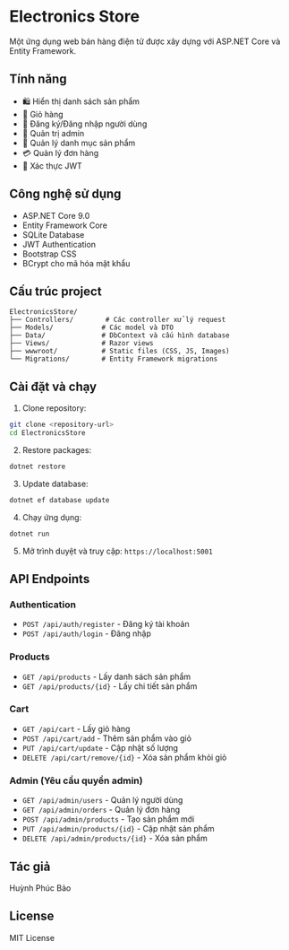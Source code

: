 # Electronics Store

Một ứng dụng web bán hàng điện tử được xây dựng với ASP.NET Core và Entity Framework.

## Tính năng

- 🛍️ Hiển thị danh sách sản phẩm
- 🛒 Giỏ hàng
- 👤 Đăng ký/Đăng nhập người dùng
- 👑 Quản trị admin
- 📱 Quản lý danh mục sản phẩm
- 💳 Quản lý đơn hàng
- 🔐 Xác thực JWT

## Công nghệ sử dụng

- ASP.NET Core 9.0
- Entity Framework Core
- SQLite Database
- JWT Authentication
- Bootstrap CSS
- BCrypt cho mã hóa mật khẩu

## Cấu trúc project

```
ElectronicsStore/
├── Controllers/        # Các controller xử lý request
├── Models/            # Các model và DTO
├── Data/              # DbContext và cấu hình database
├── Views/             # Razor views
├── wwwroot/           # Static files (CSS, JS, Images)
└── Migrations/        # Entity Framework migrations
```

## Cài đặt và chạy

1. Clone repository:
```bash
git clone <repository-url>
cd ElectronicsStore
```

2. Restore packages:
```bash
dotnet restore
```

3. Update database:
```bash
dotnet ef database update
```

4. Chạy ứng dụng:
```bash
dotnet run
```

5. Mở trình duyệt và truy cập: `https://localhost:5001`

## API Endpoints

### Authentication
- `POST /api/auth/register` - Đăng ký tài khoản
- `POST /api/auth/login` - Đăng nhập

### Products
- `GET /api/products` - Lấy danh sách sản phẩm
- `GET /api/products/{id}` - Lấy chi tiết sản phẩm

### Cart
- `GET /api/cart` - Lấy giỏ hàng
- `POST /api/cart/add` - Thêm sản phẩm vào giỏ
- `PUT /api/cart/update` - Cập nhật số lượng
- `DELETE /api/cart/remove/{id}` - Xóa sản phẩm khỏi giỏ

### Admin (Yêu cầu quyền admin)
- `GET /api/admin/users` - Quản lý người dùng
- `GET /api/admin/orders` - Quản lý đơn hàng
- `POST /api/admin/products` - Tạo sản phẩm mới
- `PUT /api/admin/products/{id}` - Cập nhật sản phẩm
- `DELETE /api/admin/products/{id}` - Xóa sản phẩm

## Tác giả

Huỳnh Phúc Bảo

## License

MIT License 
